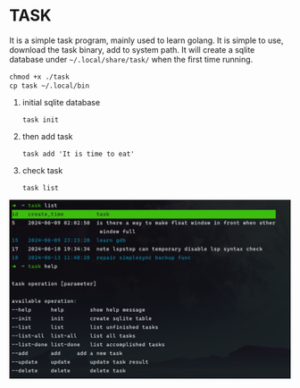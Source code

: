 # TASK

It is a simple task program, mainly used to learn golang. It is simple to use, download
the task binary, add to system path. It will create a sqlite database under `~/.local/share/task/`
when the first time running.

```shell
chmod +x ./task
cp task ~/.local/bin
```

1. initial sqlite database

    ```shell
    task init
    ```

2. then add task

    ```shell
    task add 'It is time to eat'
    ```

3. check task

    ```shell
    task list
    ```

![usage](./.images/usage.png) 
